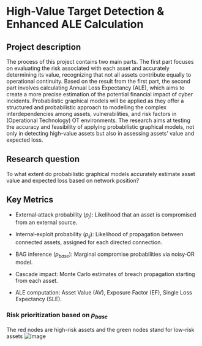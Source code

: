 # High-Value Target Detection & Enhanced ALE Calculation

## Project description

The process of this project contains two main parts. The first part focuses on evaluating the risk associated with each asset and accurately determining its value, recognizing that not all assets contribute equally to operational continuity. Based on the result from the first part, the second part involves calculating Annual Loss Expectancy (ALE), which aims to create a more precise estimation of the potential financial impact of cyber incidents. Probabilistic graphical models will be applied as they offer a structured and probabilistic approach to modelling the complex interdependencies among assets, vulnerabilities, and risk factors in (Operational Technology) OT environments. The research aims at testing the accuracy and feasibility of applying probabilistic graphical models, not only in detecting high-value assets but also in assessing assets’ value and expected loss.

## Research question 
To what extent do probabilistic graphical models accurately estimate asset value and expected loss based on network position?

## Key Metrics

- External‑attack probability ($p_j$): Likelihood that an asset is compromised from an external source.

- Internal‑exploit probability ($p_{ij}$): Likelihood of propagation between connected assets, assigned for each directed connection.
 
- BAG inference ($p_{base}$): Marginal compromise probabilities via noisy‑OR model.

- Cascade impact: Monte Carlo estimates of breach propagation starting from each asset.

- ALE computation: Asset Value (AV), Exposure Factor (EF), Single Loss Expectancy (SLE).

### Risk prioritization based on $p_{base}$
The red nodes are high-risk assets and the green nodes stand for low-risk assets
![image](https://github.com/user-attachments/assets/6950a61f-a867-4200-8181-5bcfcc5cff3c)
